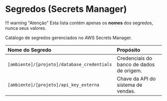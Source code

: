 # Segredos (Secrets Manager)

!!! warning "Atenção"
    Esta lista contém apenas os **nomes** dos segredos, nunca seus valores.

Catálogo de segredos gerenciados no AWS Secrets Manager.

| Nome do Segredo | Propósito |
| :--- | :--- |
| `[ambiente]/[projeto]/database_credentials` | Credenciais do banco de dados de origem. |
| `[ambiente]/[projeto]/api_key_externa` | Chave da API do sistema de vendas. |